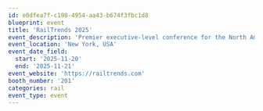 ```yaml
---
id: e0dfea7f-c198-4954-aa43-b674f3fbc1d8
blueprint: event
title: 'RailTrends 2025'
event_description: 'Premier executive-level conference for the North American rail industry'
event_location: 'New York, USA'
event_date_field:
  start: '2025-11-20'
  end: '2025-11-21'
event_website: 'https://railtrends.com'
booth_number: '201'
categories: rail
event_type: event
---
```

